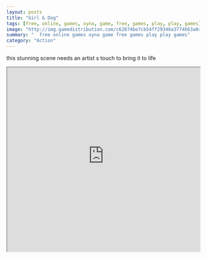 ```yaml
---
layout: posts
title: "Girl & Dog"
tags: [free, online, games, oyna, game, free, games, play, play, games]
image: "http://img.gamedistribution.com/c62874be7cb54ff29346a3774b63a0a4.jpg"
summary: "  free online games oyna game free games play play games"
category: "Action"
---
```


this stunning scene needs an artist s touch to bring it to life

<iframe width="100%" height="480px;" src="http://flash.gamedistribution.com?game=c62874be7cb54ff29346a3774b63a0a4"></iframe>
